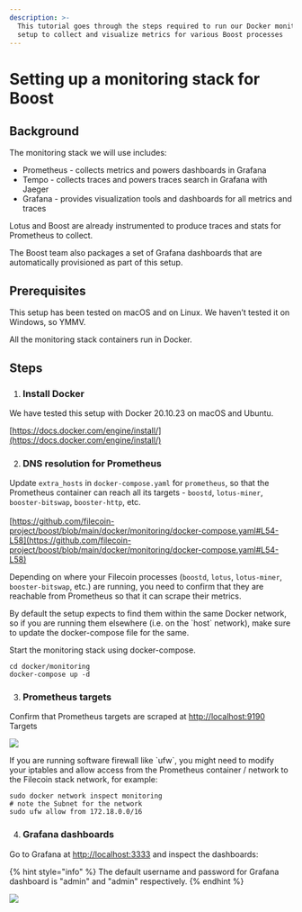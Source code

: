 ```yaml
---
description: >-
  This tutorial goes through the steps required to run our Docker monitoring
  setup to collect and visualize metrics for various Boost processes
---
```


# Setting up a monitoring stack for Boost

## Background <a href="#docs-internal-guid-09f21b17-7fff-fabd-2034-91b1f0465aa1" id="docs-internal-guid-09f21b17-7fff-fabd-2034-91b1f0465aa1"></a>

The monitoring stack we will use includes:

* Prometheus - collects metrics and powers dashboards in Grafana&#x20;
* Tempo - collects traces and powers traces search in Grafana with Jaeger
* Grafana - provides visualization tools and dashboards for all metrics and traces

Lotus and Boost are already instrumented to produce traces and stats for Prometheus to collect.

The Boost team also packages a set of Grafana dashboards that are automatically provisioned as part of this setup.

## Prerequisites

This setup has been tested on macOS and on Linux. We haven’t tested it on Windows, so YMMV.

All the monitoring stack containers run in Docker.

## Steps

1. ### Install Docker

We have tested this setup with Docker 20.10.23 on macOS and Ubuntu.

[https://docs.docker.com/engine/install/](https://docs.docker.com/engine/install/)

2. ### DNS resolution for Prometheus

Update `extra_hosts` in `docker-compose.yaml` for `prometheus`, so that the Prometheus container can reach all its targets - `boostd`, `lotus-miner`, `booster-bitswap`, `booster-http`, etc.\
\
[https://github.com/filecoin-project/boost/blob/main/docker/monitoring/docker-compose.yaml#L54-L58](https://github.com/filecoin-project/boost/blob/main/docker/monitoring/docker-compose.yaml#L54-L58)

Depending on where your Filecoin processes (`boostd`, `lotus`, `lotus-miner`, `booster-bitswap`, etc.) are running, you need to confirm that they are reachable from Prometheus so that it can scrape their metrics.

By default the setup expects to find them within the same Docker network, so if you are running them elsewhere (i.e. on the \`host\` network), make sure to update the docker-compose file for the same.

Start the monitoring stack using docker-compose.

```
cd docker/monitoring
docker-compose up -d
```

3. ### Prometheus targets

Confirm that Prometheus targets are scraped at [http://localhost:9190](http://localhost:9190) Targets

![](https://lh4.googleusercontent.com/sUGTMb0S5lp2sog0DdG9ecSRmCPDtMSmyAIwQ-k-91Pw1IUahhCiudKXkmKUJTHajXrPMR6RGLMmFEU9szwRlvcf9B4DgAIBuAaLTPB7-XaGPvtCrg2A9XGdhDIaTxZYi5wdbpTLdpsC98YcrorNVA2R1K7NLlK2xlk6RJRZ0jJ6qZ28QW543N0Imsrbzg)

If you are running software firewall like \`ufw\`, you might need to modify your iptables and allow access from the Prometheus container / network to the Filecoin stack network, for example:

`sudo docker network inspect monitoring`\
`# note the Subnet for the network`\
`sudo ufw allow from 172.18.0.0/16`

4. ### Grafana dashboards

Go to Grafana at [http://localhost:3333](http://localhost:3333) and inspect the dashboards:

{% hint style="info" %}
The default username and password for Grafana dashboard is "admin" and "admin" respectively.
{% endhint %}

![](https://lh4.googleusercontent.com/Uat6-bsTHiMvzwm854YT2W9M7fN5uiqdvQ8oFs1WsWqn98716AO56VCWD8Pok98W019mrjZVRM6fFv2qZ\_hY18OR0GmCMa5eVR45mh0OT8ZbX47HT3\_lLhuEvNt3CRy9eJ-t2O0De2hf3UDOsYERCgSaDR\_atH9czc1gkdUbo6dDC5ZYP75xaLJugAo8VQ)
